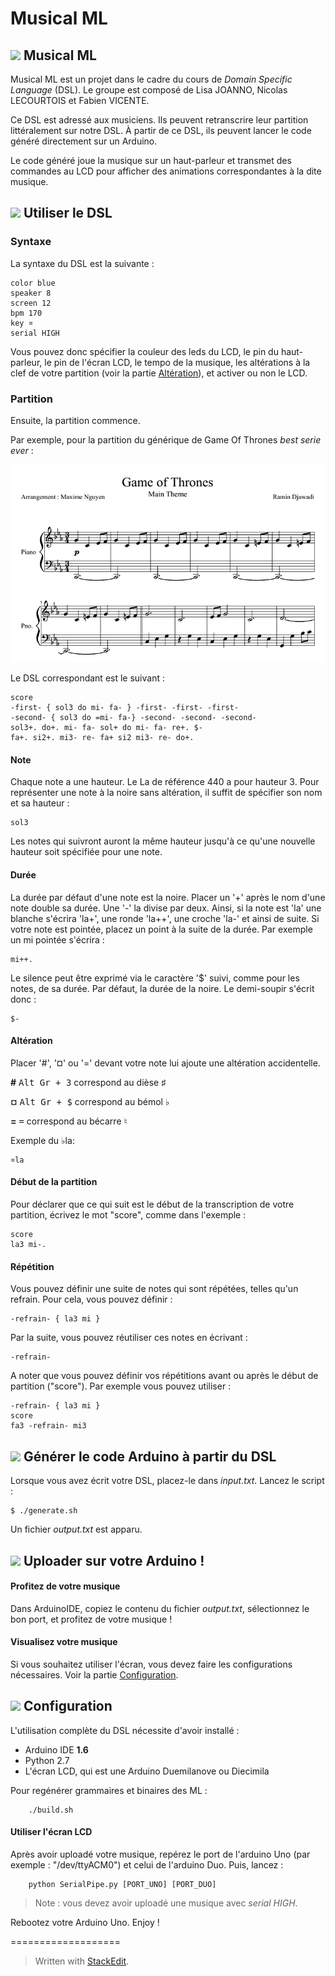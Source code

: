 Musical ML
===================

## <img src="https://cdn0.iconfinder.com/data/icons/octicons/1024/book-48.png"/>  Musical ML

Musical ML est un projet dans le cadre du cours de *Domain Specific Language* (DSL). Le groupe est composé de Lisa JOANNO, Nicolas LECOURTOIS et Fabien VICENTE.

Ce DSL est adressé aux musiciens. Ils peuvent retranscrire leur partition littéralement sur notre DSL. À partir de ce DSL, ils peuvent lancer le code généré directement sur un Arduino.

Le code généré joue la musique sur un haut-parleur et transmet des commandes au LCD pour afficher des animations correspondantes à la dite musique.

## <img src="https://cdn2.iconfinder.com/data/icons/flat-ui-icons-24-px/24/new-24-48.png"/> Utiliser le DSL

### Syntaxe
La syntaxe du DSL est la suivante : 

    color blue
    speaker 8
    screen 12
    bpm 170
    key ¤
    serial HIGH

Vous pouvez donc spécifier la couleur des leds du LCD, le pin du haut-parleur, le pin de l'écran LCD, le tempo de la musique, les altérations à la clef de votre partition (voir la partie  [<i class="icon-upload"></i> Altération](#altération)), et activer ou non le LCD.

### Partition

Ensuite, la partition commence. 

Par exemple, pour la partition du générique de Game Of Thrones *best serie ever* : 

<img src="img/got.png">

Le DSL correspondant est le suivant : 

    score
    -first- { sol3 do mi- fa- } -first- -first- -first-
    -second- { sol3 do =mi- fa-} -second- -second- -second-
    sol3+. do+. mi- fa- sol+ do mi- fa- re+. $-
    fa+. si2+. mi3- re- fa+ si2 mi3- re- do+.

####  Note

Chaque note a une hauteur. Le La de référence 440 a pour hauteur 3. Pour représenter une note à la noire sans altération, il suffit de spécifier son nom et sa hauteur : 

    sol3

Les notes qui suivront auront la même hauteur jusqu'à ce qu'une nouvelle hauteur soit spécifiée pour une note. 

####  Durée

La durée par défaut d'une note est la noire. Placer un '+' après le nom d'une note double sa durée. Une '-' la divise par deux. Ainsi, si la note est 'la' une blanche s'écrira 'la+', une ronde 'la++', une croche 'la-' et ainsi de suite.
Si votre note est pointée, placez un point à la suite de la durée. Par exemple un mi pointée s'écrira :

    mi++.

Le silence peut être exprimé via le caractère '$' suivi, comme pour les notes, de sa durée. Par défaut, la durée de la noire. Le demi-soupir s'écrit donc : 

    $-

####  Altération 
Placer '#', '¤' ou '=' devant votre note lui ajoute une altération accidentelle. 

**\#** <kbd>Alt Gr + 3</kbd> correspond au dièse ♯

**¤** <kbd>Alt Gr + $</kbd> correspond au bémol ♭

**=** <kbd>=</kbd> correspond au bécarre ♮

Exemple du ♭la:

    ¤la

####  Début de la partition

Pour déclarer que ce qui suit est le début de la transcription de votre partition, écrivez le mot "score", comme dans l'exemple : 

    score
    la3 mi-.

####  Répétition

Vous pouvez définir une suite de notes qui sont répétées, telles qu'un refrain. Pour cela, vous pouvez définir : 

    -refrain- { la3 mi }

Par la suite, vous pouvez réutiliser ces notes en écrivant :

    -refrain-

A noter que vous pouvez définir vos répétitions avant ou après le début de partition ("score"). Par exemple vous pouvez utiliser :

    -refrain- { la3 mi }
    score
    fa3 -refrain- mi3

## <img src="https://cdn0.iconfinder.com/data/icons/octicons/1024/git-compare-48.png"/> Générer le code Arduino à partir du DSL


Lorsque vous avez écrit votre DSL, placez-le dans *input.txt*. Lancez le script :

    $ ./generate.sh 

Un fichier *output.txt* est apparu. 

## <img src="https://cdn0.iconfinder.com/data/icons/octicons/1024/link-external-48.png"/> Uploader sur votre Arduino !

#### Profitez de votre musique

Dans ArduinoIDE, copiez le contenu du fichier *output.txt*, sélectionnez le bon port, et profitez de votre musique !

#### Visualisez votre musique

Si vous souhaitez utiliser l'écran, vous devez faire les configurations nécessaires. Voir la partie [<i class="icon-upload"></i> Configuration](#configuration).

## <img src="https://cdn0.iconfinder.com/data/icons/octicons/1024/gear-48.png"/> Configuration

L'utilisation complète du DSL nécessite d'avoir installé :
- Arduino IDE **1.6**
- Python 2.7
- L'écran LCD, qui est une Arduino Duemilanove ou Diecimila

Pour regénérer grammaires et binaires des ML : 

        ./build.sh

#### Utiliser l'écran LCD

Après avoir uploadé votre musique, repérez le port de l'arduino Uno (par exemple : "/dev/ttyACM0") et celui de l'arduino Duo.
Puis, lancez :

        python SerialPipe.py [PORT_UNO] [PORT_DUO]

> Note : vous devez avoir uploadé une musique avec *serial HIGH*.

Rebootez votre Arduino Uno. Enjoy !

===================

> Written with [StackEdit](https://stackedit.io/).
